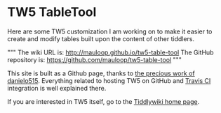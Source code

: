 # TW5 TableTool

Here are some TW5 customization I am working on to make it easier to create and modify tables built upon the content of other tiddlers. 

"""
The wiki URL is: http://mauloop.github.io/tw5-table-tool
The GitHub repository is: https://github.com/mauloop/tw5-table-tool
"""

This site is built as a Github page, thanks to [the precious work of danielo515](https://github.com/danielo515/TW5-auto-publish2gh-pages). Everything related to hosting TW5 on GitHub and [Travis CI](https://travis-ci.org/) integration is well explained there.

If you are interested in TW5 itself, go to the [Tiddlywiki home page](http://tiddlywiki.com/).
